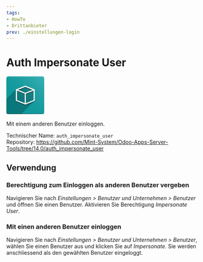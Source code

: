 ```yaml
---
tags:
- HowTo
- Drittanbieter
prev: ./einstellungen-login
---
```

# Auth Impersonate User
![icon_oms_box](assets/icon_oms_box.png)

Mit einem anderen Benutzer einloggen.

Technischer Name: `auth_impersonate_user`\
Repository: <https://github.com/Mint-System/Odoo-Apps-Server-Tools/tree/14.0/auth_impersonate_user>

## Verwendung

### Berechtigung zum Einloggen als anderen Benutzer vergeben

Navigieren Sie nach *Einstellungen > Benutzer und Unternehmen > Benutzer* und öffnen Sie einen Benutzer. Aktivieren Sie Berechtigung *Impersonate User*.

### Mit einen anderen Benutzer einloggen

Navigieren Sie nach *Einstellungen > Benutzer und Unternehmen > Benutzer*, wählen Sie einen Benutzer aus und klicken Sie auf *Impersonate*. Sie werden anschliessend als den gewählten Benutzer eingeloggt.